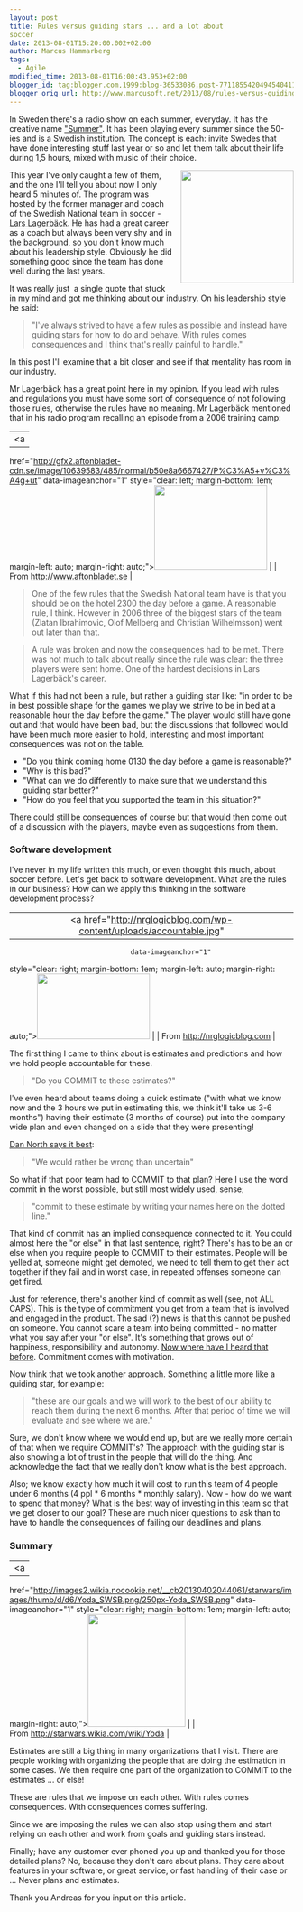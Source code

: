 ```yaml
---
layout: post
title: Rules versus guiding stars ... and a lot about
soccer
date: 2013-08-01T15:20:00.002+02:00
author: Marcus Hammarberg
tags:
  - Agile
modified_time: 2013-08-01T16:00:43.953+02:00
blogger_id: tag:blogger.com,1999:blog-36533086.post-7711855420494540411
blogger_orig_url: http://www.marcusoft.net/2013/08/rules-versus-guiding-stars-and.html
---
```



<div dir="ltr" style="text-align: left;" trbidi="on">

In Sweden there's a radio show on each summer, everyday. It has the
creative name
<a href="http://sverigesradio.se/sida/default.aspx?programid=2071"
target="_blank">"Summer"</a>. It has been playing every summer since the
50-ies and is a Swedish institution. The concept is each: invite Swedes
that have done interesting stuff last year or so and let them talk about
their life during 1,5 hours, mixed with music of their choice.


<div class="separator" style="clear: both; text-align: center;">

<a href="http://www.rankopedia.com/CandidatePix/31646.gif"
data-imageanchor="1"
style="clear: right; float: right; margin-bottom: 1em; margin-left: 1em;"><img
src="http://www.rankopedia.com/CandidatePix/31646.gif" data-border="0"
width="200" height="200" /></a>

</div>

This year I've only caught a few of them, and the one I'll tell you
about now I only heard 5 minutes of. The program was hosted by the
former manager and coach of the Swedish National team in soccer -
<a href="http://en.wikipedia.org/wiki/Lars_Lagerb%C3%A4ck"
target="_blank">Lars Lagerbäck</a>. He has had a great career as a coach
but always been very shy and in the background, so you don't know much
about his leadership style. Obviously he did something good since the
team has done well during the last years.

It was really just  a single quote that stuck in my mind and got me
thinking about our industry. On his leadership style he said:

> "I've always strived to have a few rules as possible and instead have
> guiding stars for how to do and behave. With rules comes consequences
> and I think that's really painful to handle."

In this post I'll examine that a bit closer and see if that mentality
has room in our industry.

Mr Lagerbäck has a great point here in my
opinion. If you lead with rules and regulations you must have some sort
of consequence of not following those rules, otherwise the rules have no
meaning. Mr Lagerbäck mentioned that in his radio program recalling an
episode from a 2006 training camp:

|                                                                                                   |
|:-------------------------------------------------------------------------------------------------:|
|                                                 <a
  href="http://gfx2.aftonbladet-cdn.se/image/10639583/485/normal/b50e8a6667427/P%C3%A5+v%C3%A4g+ut"
                                        data-imageanchor="1"
        style="clear: left; margin-bottom: 1em; margin-left: auto; margin-right: auto;"><img
  src="http://gfx2.aftonbladet-cdn.se/image/10639583/485/normal/b50e8a6667427/P%C3%A5+v%C3%A4g+ut"
                          data-border="0" width="200" height="150" /></a>                           |
|                                  From http://www.aftonbladet.se                                   |

> One of the few rules that the Swedish National team have is that you
> should be on the hotel 2300 the day before a game. A reasonable rule,
> I think. However in 2006 three of the biggest stars of the team
> (Zlatan Ibrahimovic, Olof Mellberg and Christian Wilhelmsson) went out
> later than that. 

> A rule was broken and now the consequences had to be met. There was
> not much to talk about really since the rule was clear: the three
> players were sent home. One of the hardest decisions in Lars
> Lagerbäck's career.

What if this had not been a rule, but rather a guiding star like: "in
order to be in best possible shape for the games we play we strive to be
in bed at a reasonable hour the day before the game." The player would
still have gone out and that would have been bad, but the discussions
that followed would have been much more easier to hold, interesting and
most important consequences was not on the table.

-   "Do you think coming home 0130 the day before a game is reasonable?"
-   "Why is this bad?"
-   "What can we do differently to make sure that we understand this
    guiding star better?"
-   "How do you feel that you supported the team in this situation?"


There could still be consequences of course but that would then come out
of a discussion with the players, maybe even as suggestions from them.

### Software development

<div>

I've never in my life written this much, or even thought this much,
about soccer before. Let's get back to software development. What are
the rules in our business? How can we apply this thinking in the
software development process?

</div>

<div>
</div>

|                                                                                       |
|:-------------------------------------------------------------------------------------:|
|          <a href="http://nrglogicblog.com/wp-content/uploads/accountable.jpg"
                                  data-imageanchor="1"
  style="clear: right; margin-bottom: 1em; margin-left: auto; margin-right: auto;"><img
            src="http://nrglogicblog.com/wp-content/uploads/accountable.jpg"
                    data-border="0" width="200" height="116" /></a>                     |
|                             From http://nrglogicblog.com                              |

<div>

The first thing I came to think about is estimates and predictions and
how we hold people accountable for these.

> "Do you COMMIT to these estimates?" 

I've even heard about teams doing a quick estimate ("with what we know
now and the 3 hours we put in estimating this, we think it'll take us
3-6 months") having their estimate (3 months of course) put into the
company wide plan and even changed on a slide that they were
presenting! 

</div>

<div>
</div>

<div>

<a href="https://vimeo.com/43603453" target="_blank">Dan North says it
best</a>:

</div>

> "We would rather be wrong than uncertain"

So what if that poor team had to COMMIT to that plan? Here I use the
word commit in the worst possible, but still most widely used, sense;

> "commit to these estimate by writing your names here on the dotted
> line." 

That kind of commit has an implied consequence connected to it. You
could almost here the "or else" in that last sentence, right? There's
has to be an or else when you require people to COMMIT to their
estimates. People will be yelled at, someone might get demoted, we need
to tell them to get their act together if they fail and in worst case,
in repeated offenses someone can get fired.

Just for reference, there's another kind of commit as well (see, not ALL
CAPS). This is the type of commitment you get from a team that is
involved and engaged in the product. The sad (?) news is that this
cannot be pushed on someone. You cannot scare a team into being
committed - no matter what you say after your "or else". It's something
that grows out of happiness, responsibility and autonomy.
<a href="http://www.youtube.com/watch?v=u6XAPnuFjJc" target="_blank">Now
where have I heard that before</a>. Commitment comes with motivation.

Now think that we took another approach. Something a little more like a
guiding star, for example:

> "these are our goals and we will work to the best of our ability to
> reach them during the next 6 months. After that period of time we will
> evaluate and see where we are."  

Sure, we don't know where we would end up, but are we really more
certain of that when we require COMMIT's? The approach with the guiding
star is also showing a lot of trust in the people that will do the
thing. And acknowledge the fact that we really don't know what is the
best approach.

Also; we know exactly how much it will cost to run this team of 4 people
under 6 months (4 ppl * 6 months * monthly salary). Now - how do we
want to spend that money? What is the best way of investing in this team
so that we get closer to our goal?
These are much nicer questions to ask than to have to handle the
consequences of failing our deadlines and plans.

### Summary

|                                                                                                                          |
|:------------------------------------------------------------------------------------------------------------------------:|
|                                                            <a
  href="http://images2.wikia.nocookie.net/__cb20130402044061/starwars/images/thumb/d/d6/Yoda_SWSB.png/250px-Yoda_SWSB.png"
                                                    data-imageanchor="1"
                   style="clear: right; margin-bottom: 1em; margin-left: auto; margin-right: auto;"><img
  src="http://images2.wikia.nocookie.net/__cb20130402044061/starwars/images/thumb/d/d6/Yoda_SWSB.png/250px-Yoda_SWSB.png"
                                      data-border="0" width="173" height="200" /></a>                                      |
|                                         From http://starwars.wikia.com/wiki/Yoda                                         |

<div style="text-align: left;">

Estimates are still a big thing in many organizations that I visit.
There are people working with organizing the people that are doing the
estimation in some cases. We then require one part of the organization
to COMMIT to the estimates ... or else!

</div>

<div style="text-align: left;">
</div>

<div style="text-align: left;">

These are rules that we impose on each other. With rules comes
consequences. With consequences comes suffering. 

</div>

<div style="text-align: left;">
</div>

<div style="text-align: left;">

Since we are imposing the rules we can also stop using them and start
relying on each other and work from goals and guiding stars instead. 

</div>


Finally; have any customer ever phoned you up and thanked you for those
detailed plans? No, because they don't care about plans. They care about
features in your software, or great service, or fast handling of their
case or ... Never plans and estimates.

Thank you Andreas for you input on this article.

</div>
